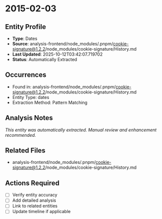 # 2015-02-03

## Entity Profile
- **Type**: Dates
- **Source**: analysis-frontend/node_modules/.pnpm/cookie-signature@1.2.2/node_modules/cookie-signature/History.md
- **Last Updated**: 2025-10-12T03:42:07.719702
- **Status**: Automatically Extracted

## Occurrences
- Found in: analysis-frontend/node_modules/.pnpm/cookie-signature@1.2.2/node_modules/cookie-signature/History.md
- Entity Type: dates
- Extraction Method: Pattern Matching

## Analysis Notes
*This entity was automatically extracted. Manual review and enhancement recommended.*

## Related Files
- analysis-frontend/node_modules/.pnpm/cookie-signature@1.2.2/node_modules/cookie-signature/History.md

## Actions Required
- [ ] Verify entity accuracy
- [ ] Add detailed analysis
- [ ] Link to related entities
- [ ] Update timeline if applicable
